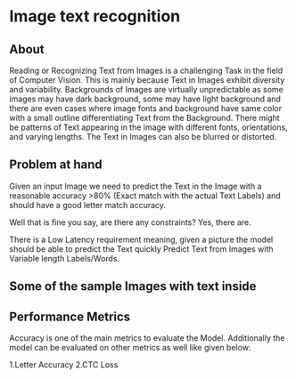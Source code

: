 # Image text recognition 
## About 
Reading or Recognizing Text from Images is a challenging Task in the field of Computer Vision. This is mainly because Text in Images exhibit diversity and variability. Backgrounds of Images are virtually unpredictable as some images may have dark background, some may have light background and there are even cases where image fonts and background have same color with a small outline differentiating Text from the Background. There might be patterns of Text appearing in the image with different fonts, orientations, and varying lengths. The Text in Images can also be blurred or distorted.
## Problem at hand
Given an input Image we need to predict the Text in the Image with a reasonable accuracy >80% (Exact match with the actual Text Labels) and should have a good letter match accuracy.

Well that is fine you say, are there any constraints? Yes, there are.

There is a Low Latency requirement meaning, given a picture the model should be able to predict the Text quickly
Predict Text from Images with Variable length Labels/Words.

## Some of the sample Images with text inside 
<img src="https://user-images.githubusercontent.com/65782416/191494010-583dd2e5-8be5-4a31-844f-e303e52321cb.jpg" alt="" size="25" align="left"></a>
<img src="https://user-images.githubusercontent.com/65782416/191494023-f0e8d6c4-9380-459e-826c-93843cc7eeb3.jpg" alt="" size="25" align="left"></a>

## Performance Metrics

Accuracy is one of the main metrics to evaluate the Model. Additionally the model can be evaluated on other metrics as well like given below:

1.Letter Accuracy
2.CTC Loss
